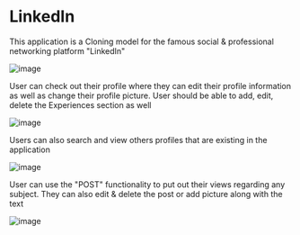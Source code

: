 # LinkedIn

This application is a Cloning model for the famous social & professional networking platform "LinkedIn"

![image](https://user-images.githubusercontent.com/100945354/192285952-22221ebe-a5f4-4b0e-bd60-1d1dbc83ca84.png)

User can check out their profile where they can edit their profile information as well as change their profile picture.
User should be able to add, edit, delete the Experiences section as well

![image](https://user-images.githubusercontent.com/100945354/192287249-fcd8367a-4a0f-41e0-8b5b-ba14df58ff54.png)

Users can also search and view others profiles that are existing in the application

![image](https://user-images.githubusercontent.com/100945354/192289423-fe42021a-74a5-4a00-9791-e0907a32378e.png)

User can use the "POST" functionality to put out their views regarding any subject.
They can also edit & delete the post or add picture along with the text

![image](https://user-images.githubusercontent.com/100945354/192292544-25e51062-7749-4f16-8fcc-70a114dbcc27.png)

